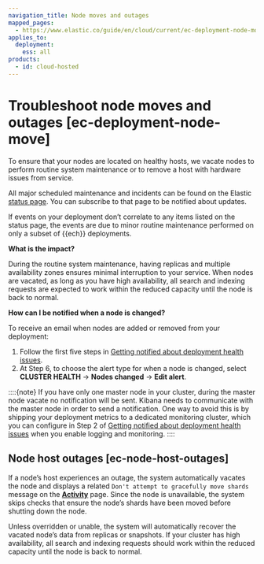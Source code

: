 ```yaml
---
navigation_title: Node moves and outages
mapped_pages:
  - https://www.elastic.co/guide/en/cloud/current/ec-deployment-node-move.html
applies_to:
  deployment:
    ess: all
products:
  - id: cloud-hosted
---
```


# Troubleshoot node moves and outages [ec-deployment-node-move]

To ensure that your nodes are located on healthy hosts, we vacate nodes to perform routine system maintenance or to remove a host with hardware issues from service.

All major scheduled maintenance and incidents can be found on the Elastic [status page](https://status.elastic.co/). You can subscribe to that page to be notified about updates.

If events on your deployment don’t correlate to any items listed on the status page, the events are due to minor routine maintenance performed on only a subset of {{ech}} deployments.

**What is the impact?**

During the routine system maintenance, having replicas and multiple availability zones ensures minimal interruption to your service. When nodes are vacated, as long as you have high availability, all search and indexing requests are expected to work within the reduced capacity until the node is back to normal.

**How can I be notified when a node is changed?**

To receive an email when nodes are added or removed from your deployment:

1. Follow the first five steps in [Getting notified about deployment health issues](../../deploy-manage/monitor/monitoring-data/configure-stack-monitoring-alerts.md).
2. At Step 6, to choose the alert type for when a node is changed, select **CLUSTER HEALTH** → **Nodes changed** → **Edit alert**.

::::{note}
If you have only one master node in your cluster, during the master node vacate no notification will be sent. Kibana needs to communicate with the master node in order to send a notification. One way to avoid this is by shipping your deployment metrics to a dedicated monitoring cluster, which you can configure in Step 2 of [Getting notified about deployment health issues](../../deploy-manage/monitor/monitoring-data/configure-stack-monitoring-alerts.md) when you enable logging and monitoring.
::::



## Node host outages [ec-node-host-outages]

If a node’s host experiences an outage, the system automatically vacates the node and displays a related `Don't attempt to gracefully move shards` message on the [**Activity**](../../deploy-manage/deploy/elastic-cloud/keep-track-of-deployment-activity.md) page. Since the node is unavailable, the system skips checks that ensure the node’s shards have been moved before shutting down the node.

Unless overridden or unable, the system will automatically recover the vacated node’s data from replicas or snapshots. If your cluster has high availability, all search and indexing requests should work within the reduced capacity until the node is back to normal.

